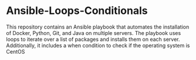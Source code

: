 # Ansible-Loops-Conditionals
This repository contains an Ansible playbook that automates the installation of Docker, Python, Git, and Java on multiple servers. The playbook uses loops to iterate over a list of packages and installs them on each server. Additionally, it includes a when condition to check if the operating system is CentOS
